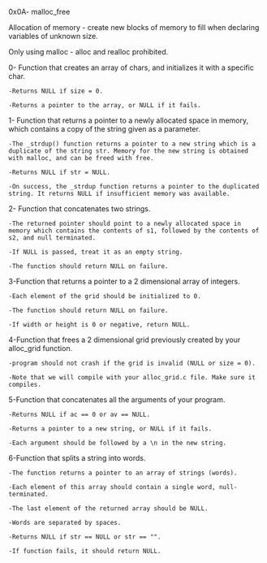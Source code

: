 0x0A- malloc_free


Allocation of memory - create new blocks of memory to fill when declaring variables of unknown size. 


Only using malloc - alloc and realloc prohibited.



0- Function that creates an array of chars, and initializes it with a specific char.

	-Returns NULL if size = 0.

	-Returns a pointer to the array, or NULL if it fails.


1- Function that returns a pointer to a newly allocated space in memory, which contains a copy of the string given as a parameter.


	-The _strdup() function returns a pointer to a new string which is a duplicate of the string str. Memory for the new string is obtained with malloc, and can be freed with free.

	-Returns NULL if str = NULL.

	-On success, the _strdup function returns a pointer to the duplicated string. It returns NULL if insufficient memory was available.


2- Function that concatenates two strings.

	-The returned pointer should point to a newly allocated space in memory which contains the contents of s1, followed by the contents of s2, and null terminated.

	-If NULL is passed, treat it as an empty string.

	-The function should return NULL on failure.


3-Function that returns a pointer to a 2 dimensional array of integers.

	-Each element of the grid should be initialized to 0.

	-The function should return NULL on failure.

	-If width or height is 0 or negative, return NULL.


4-Function that frees a 2 dimensional grid previously created by your alloc_grid function.

	-program should not crash if the grid is invalid (NULL or size = 0).

	-Note that we will compile with your alloc_grid.c file. Make sure it compiles.


5-Function that concatenates all the arguments of your program.

	-Returns NULL if ac == 0 or av == NULL.

	-Returns a pointer to a new string, or NULL if it fails.

	-Each argument should be followed by a \n in the new string.



6-Function that splits a string into words.

	-The function returns a pointer to an array of strings (words).

	-Each element of this array should contain a single word, null-terminated.

	-The last element of the returned array should be NULL.

	-Words are separated by spaces.

	-Returns NULL if str == NULL or str == "".

	-If function fails, it should return NULL.

